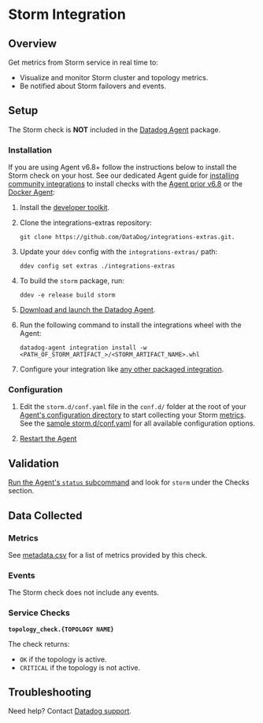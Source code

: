 # Storm Integration

## Overview

Get metrics from Storm service in real time to:

- Visualize and monitor Storm cluster and topology metrics.
- Be notified about Storm failovers and events.

## Setup

The Storm check is **NOT** included in the [Datadog Agent][1] package.

### Installation

If you are using Agent v6.8+ follow the instructions below to install the Storm check on your host. See our dedicated Agent guide for [installing community integrations][2] to install checks with the [Agent prior v6.8][3] or the [Docker Agent][4]:

1. Install the [developer toolkit][5].
2. Clone the integrations-extras repository:

   ```shell
   git clone https://github.com/DataDog/integrations-extras.git.
   ```

3. Update your `ddev` config with the `integrations-extras/` path:

   ```shell
   ddev config set extras ./integrations-extras
   ```

4. To build the `storm` package, run:

   ```shell
   ddev -e release build storm
   ```

5. [Download and launch the Datadog Agent][6].
6. Run the following command to install the integrations wheel with the Agent:

   ```shell
   datadog-agent integration install -w <PATH_OF_STORM_ARTIFACT_>/<STORM_ARTIFACT_NAME>.whl
   ```

7. Configure your integration like [any other packaged integration][7].

### Configuration

1. Edit the `storm.d/conf.yaml` file in the `conf.d/` folder at the root of your [Agent's configuration directory][8] to start collecting your Storm [metrics](#metrics). See the [sample storm.d/conf.yaml][9] for all available configuration options.

2. [Restart the Agent][10]

## Validation

[Run the Agent's `status` subcommand][11] and look for `storm` under the Checks section.

## Data Collected

### Metrics

See [metadata.csv][12] for a list of metrics provided by this check.

### Events

The Storm check does not include any events.

### Service Checks

**`topology_check.{TOPOLOGY NAME}`**

The check returns:

- `OK` if the topology is active.
- `CRITICAL` if the topology is not active.

## Troubleshooting

Need help? Contact [Datadog support][13].

[1]: https://app.datadoghq.com/account/settings#agent
[2]: https://docs.datadoghq.com/agent/guide/community-integrations-installation-with-docker-agent
[3]: https://docs.datadoghq.com/agent/guide/community-integrations-installation-with-docker-agent/?tab=agentpriorto68
[4]: https://docs.datadoghq.com/agent/guide/community-integrations-installation-with-docker-agent/?tab=docker
[5]: https://docs.datadoghq.com/developers/integrations/new_check_howto/#developer-toolkit
[6]: https://app.datadoghq.com/account/settings#agent
[7]: https://docs.datadoghq.com/getting_started/integrations
[8]: https://docs.datadoghq.com/agent/guide/agent-configuration-files/#agent-configuration-directory
[9]: https://github.com/DataDog/integrations-extras/blob/master/storm/datadog_checks/storm/data/conf.yaml.example
[10]: https://docs.datadoghq.com/agent/guide/agent-commands/#start-stop-and-restart-the-agent
[11]: https://docs.datadoghq.com/agent/guide/agent-commands/#service-status
[12]: https://github.com/DataDog/integrations-extras/blob/master/storm/metadata.csv
[13]: http://docs.datadoghq.com/help
